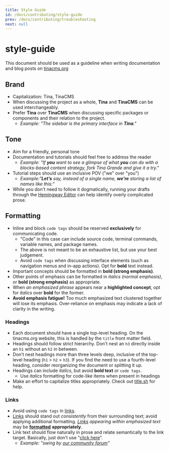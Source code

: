 ```yaml
---
title: Style Guide
id: /docs/contributing/style-guide
prev: /docs/contributing/troubleshooting
next: null
---
```


# style-guide

This document should be used as a guideline when writing documentation and blog posts on [tinacms.org](http://tinacms.org)

## Brand

* Capitalization: Tina, TinaCMS
* When discussing the project as a whole, **Tina** and **TinaCMS** can be used interchangeably.
* Prefer **Tina** over **TinaCMS** when discussing specific packages or components and their relation to the project.
  * _Example: "The sidebar is the primary interface in **Tina**."_

## Tone

* Aim for a friendly, personal tone
* Documentation and tutorials should feel free to address the reader
  * _Example: "If **you** want to see a glimpse of what **you** can do with a blocks-based content strategy, fork Tina Grande and give it a try."_
* Tutorial steps should use an inclusive POV \("we" over "you"\)
  * _Example:"**Let’s** say, instead of a single name, **we’re** storing a list of names like this:"_
* While you don't need to follow it dogmatically, running your drafts through the [Hemingway Editor](http://hemingwayapp.com/) can help identify overly complicated prose.

## Formatting

* Inline and block `code tags` should be reserved **exclusively** for communicating code.
  * "Code" in this case can include source code, terminal commands, variable names, and package names.
  * The above is not meant to be an exhaustive list, but use your best judgement.
  * Avoid `code tags` when discussing interface elements \(such as navigation menus and in-app actions\). Opt for **bold** text instead.
* Important concepts should be formatted in **bold \(strong emphasis\)**.
* Other points of emphasis can be formatted in _italics \(normal emphasis\)_, or **bold \(strong emphasis\)** as appropriate.
* When _an emphasized phrase_ appears near a **highlighted concept**, opt for _italics_ over **bold** for the former.
* **Avoid emphasis fatigue!** Too much emphasized text clustered together will lose its emphasis. Over-reliance on emphasis may indicate a lack of clarity in the writing.

### Headings

* Each document should have a single top-level heading. On the tinacms.org website, this is handled by the `title` front matter field.
* Headings should follow strict hierarchy. Don't nest an `h3` directly inside an `h1` without an `h2` in between.
* Don't nest headings more than three levels deep, inclusive of the top-level heading \(`h1` &gt; `h2` &gt; `h3`\). If you find the need to use a fourth-level heading, consider reorganizing the document or splitting it up.
* Headings can include _italics_, but avoid **bold text** or `code tags`.
  * Use _italics_ formatting for code-like items when present in headings
* Make an effort to capitalize titles appropriately. Check out [title.sh](https://title.sh/) for help.

### Links

* Avoid using `code tags` in [links](https://tinacms.org).
* [Links](https://tinacms.org) should stand out _consistently_ from their surrounding text; avoid applying additional formatting. [_Links_](https://tinacms.org) _appearing within emphasized text_ may be [**formatted**](https://tinacms.org) **appropriately**.
* Link text should flow naturally in prose and relate semantically to the link target. Basically, just don't use "[click here](https://tinacms.org)".
  * _Example: "swing by_ [_our community forum_](https://community.tinacms.org/)_"_

